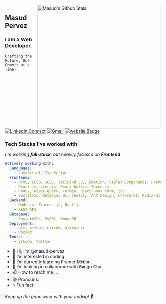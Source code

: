 <img align="right" width="400" src="https://github-readme-stats.vercel.app/api?username=masud-pervez&&show_icons=true&theme=tokyonight&count_private=true" alt="Masud's Github Stats"/>

## Masud Pervez

### I am a Web Developer.



`Crafting the Future, One Commit at a Time!`


[![LinkedIn Connect](https://img.shields.io/badge/%20-Connect-black?color=222244&labelColor=000000&logo=linkedin&logoColor=f5f7fe)](https://www.linkedin.com/in/masud-pervez-)
[![Gmail](https://img.shields.io/badge/%20-Send%20Mail-black?color=222244&labelColor=000000&logo=gmail&logoColor=f5f7fe)](mailto:masudpervez431@gmail.com?subject=From%20GitHub&&body=Hi) [![website Badge](https://img.shields.io/badge/%20-Web%20Site-black?color=222244&labelColor=000000&logo=About.me&logoColor=f5f7fe)](https://masud-pervez.vercel.app/)



### Tech Stacks I've worked with


_I'm working **full-stack**, but heavily focused on **Frontend**_

```yaml
Actively working with:
  Languages:
    - JavaScript, TypeScript
  Frontend:
    - HTML, CSS3, SCSS, Tailwind CSS, Emotion, Styled Components, Framer-Motion
    - React.js, Next.js, React Native, Three.js
    - Redux, React-Query, Formik, React Hook Form, Zod
    - Bootstrap, Material UI, Vuetify, Ant Design, Chakra-UI, Radix-UI, Storybook
  Backend:
    - Node.js, Express.js, Nest.js
    - REST API
  Database:
    - PostgreSQL, MySQL, MongoDB
  Deployment:
    - Git, Github, GitLab, Bitbucket
    - Docker
  Tools:
    - VsCode, Postman
``` 

- 👋 Hi, I’m @masud-pervez
- 👀 I’m interested in coding
- 🌱 I’m currently learning Framer Motion.
- 💞️ I’m looking to collaborate with Bongo Chat
- 📫 How to reach me ...
- 😄 Pronouns: 
- ⚡ Fun fact: 


_Keep up the good work with your coding! 👋️_

